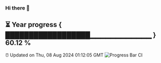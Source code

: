 ### Hi there 👋
⏳ Year progress { ██████████████████▁▁▁▁▁▁▁▁▁▁▁▁ } 60.12 %
---
⏰ Updated on Thu, 08 Aug 2024 01:12:05 GMT
![Progress Bar CI](https://github.com/liununu/liununu/workflows/Progress%20Bar%20CI/badge.svg)

